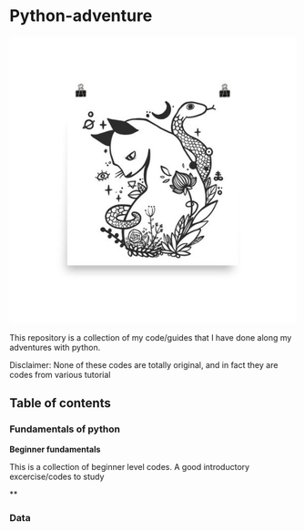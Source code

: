 # Python-adventure

![alt text](https://github.com/kimrojas/Python-adventure/blob/master/readmeimg.jpg)

This repository is a collection of my code/guides that I have done along my adventures with python. 

Disclaimer: None of these codes are totally original, and in fact they are codes from various tutorial

## Table of contents

### Fundamentals of python

**Beginner fundamentals**

This is a collection of beginner level codes. A good introductory excercise/codes to study

**


### Data

###




